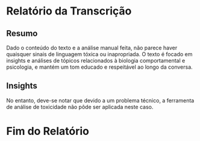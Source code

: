 # Relatório da Transcrição
## Resumo
Dado o conteúdo do texto e a análise manual feita, não parece haver quaisquer sinais de linguagem tóxica ou inapropriada. O texto é focado em insights e análises de tópicos relacionados à biologia comportamental e psicologia, e mantém um tom educado e respeitável ao longo da conversa.

## Insights
No entanto, deve-se notar que devido a um problema técnico, a ferramenta de análise de toxicidade não pôde ser aplicada neste caso.

# Fim do Relatório